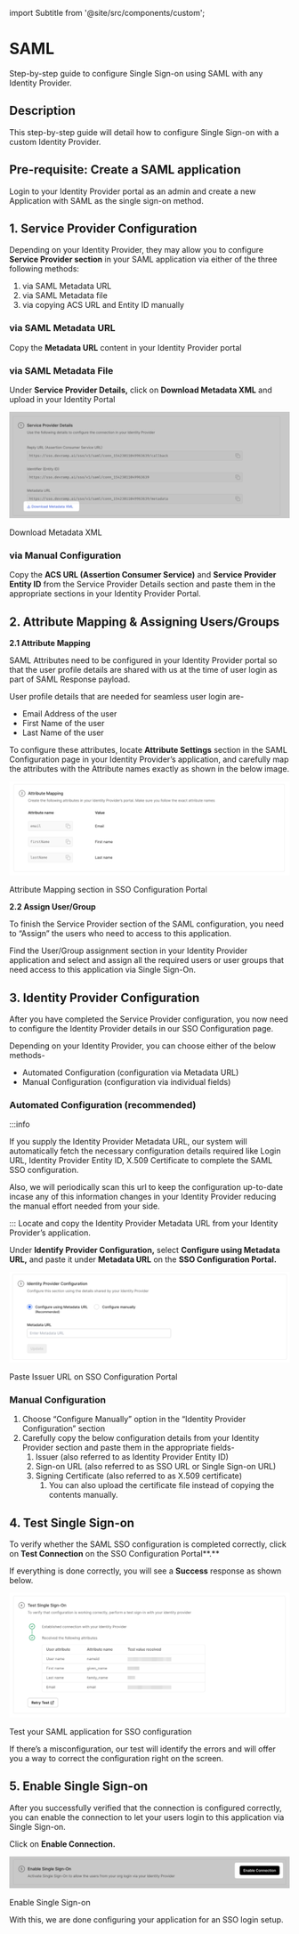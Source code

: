 import Subtitle from '@site/src/components/custom';

# SAML
<Subtitle>Step-by-step guide to configure Single Sign-on using SAML with any Identity Provider. </Subtitle>

## Description

This step-by-step guide will detail how to configure Single Sign-on with a custom Identity Provider. 

## Pre-requisite: Create a SAML application

Login to your Identity Provider portal as an admin and create a new Application with SAML as the single sign-on method. 

## 1. Service Provider Configuration

Depending on your Identity Provider, they may allow you to configure **Service Provider section** in your SAML application via either of the three following methods: 

1. via SAML Metadata URL
2. via SAML Metadata file
3. via copying ACS URL and Entity ID manually

### via SAML Metadata URL

Copy the **Metadata URL** content in your Identity Provider portal 

### via SAML Metadata File

Under **Service Provider Details,** click on **Download Metadata XML** and upload in your Identity Portal

![Download Metadata XML](Custom%20Provider-%20SAML%20(1)%20f79db4733d184166b276277f03539c6b/Untitled.png)

Download Metadata XML

### via Manual Configuration

Copy the **ACS URL (Assertion Consumer Service)** and **Service Provider Entity ID**  from the Service Provider Details section and paste them in the appropriate sections in your Identity Provider Portal. 

## 2. Attribute Mapping & Assigning Users/Groups

**2.1 Attribute Mapping**

SAML Attributes need to be configured in your Identity Provider portal so that the user profile details are shared with us at the time of user login as part of SAML Response payload. 

User profile details that are needed for seamless user login are-

- Email Address of the user
- First Name of the user
- Last Name of the user

To configure these attributes, locate **Attribute Settings** section in the SAML Configuration page in your Identity Provider’s application, and carefully map the attributes with the Attribute names exactly as shown in the below image.

![Attribute Mapping section in SSO Configuration Portal ](Custom%20Provider-%20SAML%20(1)%20f79db4733d184166b276277f03539c6b/Untitled%201.png)

Attribute Mapping section in SSO Configuration Portal 

**2.2 Assign User/Group** 

To finish the Service Provider section of the SAML configuration, you need to “Assign” the users who need to access to this application. 

Find the User/Group assignment section in your Identity Provider application and select and assign all the required users or user groups that need access to this application via Single Sign-On. 

## 3. Identity Provider Configuration

After you have completed the Service Provider configuration, you now need to configure the Identity Provider details in our SSO Configuration page. 

Depending on your Identity Provider, you can choose either of the below methods-

- Automated Configuration (configuration via Metadata URL)
- Manual Configuration (configuration via individual fields)

### Automated Configuration (recommended)

:::info

If you supply the Identity Provider Metadata URL, our system will automatically fetch the necessary configuration details required like Login URL, Identity Provider Entity ID, X.509 Certificate to complete the SAML SSO configuration. 

Also, we will periodically scan this url to keep the configuration up-to-date incase any of this information changes in your Identity Provider reducing the manual effort needed from your side.

:::
Locate and copy the Identity Provider Metadata URL from your Identity Provider’s application.

Under **Identify Provider Configuration,** select **Configure using Metadata URL,** and paste it under **Metadata URL** on the **SSO Configuration Portal.**

![Paste Issuer URL on SSO Configuration Portal ](Custom%20Provider-%20SAML%20(1)%20f79db4733d184166b276277f03539c6b/Untitled%202.png)

Paste Issuer URL on SSO Configuration Portal 

### Manual Configuration

1. Choose “Configure Manually” option in the “Identity Provider Configuration” section
2. Carefully copy the below configuration details from your Identity Provider section and paste them in the appropriate fields-
    1. Issuer (also referred to as Identity Provider Entity ID)
    2. Sign-on URL (also referred to as SSO URL or Single Sign-on URL)
    3. Signing Certificate (also referred to as X.509 certificate)
        1. You can also upload the certificate file instead of copying the contents manually.

<!-- <Insert Screenshot below> -->

## 4. Test Single Sign-on

To verify whether the SAML SSO configuration is completed correctly, click on **Test Connection** on the SSO Configuration Portal**.** 

If everything is done correctly, you will see a **Success** response as shown below. 

![Test your SAML application for SSO configuration ](Custom%20Provider-%20SAML%20(1)%20f79db4733d184166b276277f03539c6b/Untitled%203.png)

Test your SAML application for SSO configuration 

If there’s a misconfiguration, our test will identify the errors and will offer you a way to correct the configuration right on the screen. 

## 5. Enable Single Sign-on

After you successfully verified that the connection is configured correctly, you can enable the connection to let your users login to this application via Single Sign-on.

Click on **Enable Connection.** 

![Enable Single Sign-on](Custom%20Provider-%20SAML%20(1)%20f79db4733d184166b276277f03539c6b/Untitled%204.png)

Enable Single Sign-on

With this, we are done configuring your application for an SSO login setup.